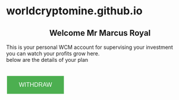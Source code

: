 # worldcryptomine.github.io



<html>
 <head>
    <meta http-equiv="CONTENT-TYPE" content="text/html; charset=UTF-8">
    <link rel="stylesheet" href="styles/style.css"/>
    <title>Welcome</title>
  </head>
  <body>
    <h2 style="text-align: center;">
      Welcome Mr Marcus Royal
    </h2>
    This is your personal WCM account for supervising your investment<br> you can watch your profits grow here.<br>
     below are the details of your plan 
</body>
</html> <br>
<br>


<html>
  <body>
	<script src="https://cdn.commoninja.com/sdk/latest/commonninja.js" defer></script>
	<div class="commonninja_component" comp-type="chart" comp-id="43eb8e57-bec6-431e-8abf-adf18ef16663"></div>
 









<style>
.button {
  border: none;
  color: white;
  padding: 15px 32px;
  text-align: center;
  text-decoration: none;
  display: inline-block;
  font-size: 16px;
  margin: 4px 2px;
  cursor: pointer;
}

.button1 {background-color: #4CAF50;} /* Green */

</style>

<body>

<button class="button button1">WITHDRAW</button>


</body>
</html>



	
  
   
  
    
  
  
    
      
    
    
     






  








	





    

    
